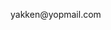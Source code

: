 <html>
<head>
<meta name="viewport" content="width=device-width, initial-scale=1">
<style>

*{margin: 0px;
  padding: 0px;}

body{
  background-color: black;
}

p {
  font-size: 60px;
  align-self: center;
  color: white;
}

#wrapper{
  display: flex;
  justify-content: center;
  height: 100%;
  width: 100%;
}

</style>
</head>
<body>

<div id="wrapper">
<p>yakken@yopmail.com</p>
</div>

</body>
